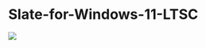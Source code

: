 # Slate-for-Windows-11-LTSC
<img src="https://raw.githubusercontent.com/QuiteAFancyEmerald/Slate-for-Windows-11/main/preview.png"></img>

